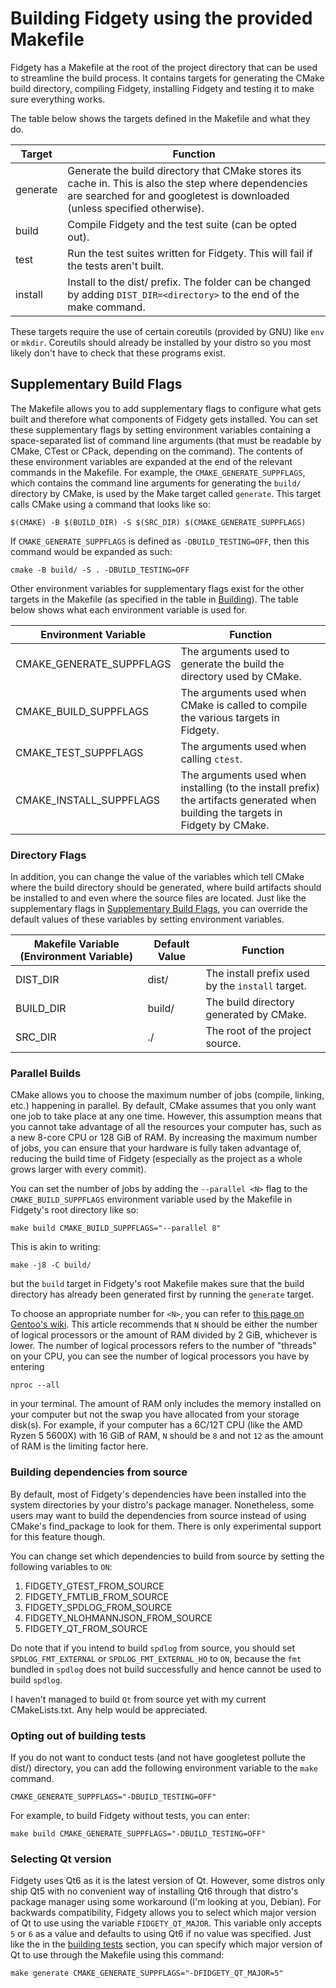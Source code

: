 # Building Fidgety using the provided Makefile

Fidgety has a Makefile at the root of the project directory that can be used to
streamline the build process. It contains targets for generating the CMake
build directory, compiling Fidgety, installing Fidgety and testing it to make
sure everything works.

The table below shows the targets defined in the Makefile and what they do.

| Target | Function |
| ------ | -------- |
| generate | Generate the build directory that CMake stores its cache in. This is also the step where dependencies are searched for and googletest is downloaded (unless specified otherwise). |
| build | Compile Fidgety and the test suite (can be opted out). |
| test | Run the test suites written for Fidgety. This will fail if the tests aren't built. |
| install | Install to the dist/ prefix. The folder can be changed by adding `DIST_DIR=<directory>` to the end of the make command. |

These targets require the use of certain coreutils (provided by GNU) like `env`
or `mkdir`. Coreutils should already be installed by your distro so you most
likely don't have to check that these programs exist.

## Supplementary Build Flags

The Makefile allows you to add supplementary flags to configure what gets built
and therefore what components of Fidgety gets installed. You can set these
supplementary flags by setting environment variables containing a
space-separated list of command line arguments (that must be readable by CMake,
CTest or CPack, depending on the command). The contents of these environment
variables are expanded at the end of the relevant commands in the Makefile.
For example, the `CMAKE_GENERATE_SUPPFLAGS`, which contains the command line
arguments for generating the `build/` directory by CMake, is used by the Make
target called `generate`. This target calls CMake using a command that looks
like so:

```shell
$(CMAKE) -B $(BUILD_DIR) -S $(SRC_DIR) $(CMAKE_GENERATE_SUPPFLAGS)
```

If `CMAKE_GENERATE_SUPPFLAGS` is defined as `-DBUILD_TESTING=OFF`, then this
command would be expanded as such:

```shell
cmake -B build/ -S . -DBUILD_TESTING=OFF
```

Other environment variables for supplementary flags exist for the other targets
in the Makefile (as specified in the table in [Building](#building)). The table
below shows what each environment variable is used for.

| Environment Variable | Function |
| -------------------- | -------- |
| CMAKE_GENERATE_SUPPFLAGS | The arguments used to generate the build the directory used by CMake. |
| CMAKE_BUILD_SUPPFLAGS | The arguments used when CMake is called to compile the various targets in Fidgety. |
| CMAKE_TEST_SUPPFLAGS | The arguments used when calling `ctest`. |
| CMAKE_INSTALL_SUPPFLAGS | The arguments used when installing (to the install prefix) the artifacts generated when building the targets in Fidgety by CMake. |

### Directory Flags

In addition, you can change the value of the variables which tell CMake where
the build directory should be generated, where build artifacts should be
installed to and even where the source files are located. Just like the
supplementary flags in [Supplementary Build Flags](#supplementary-build-flags),
you can override the default values of these variables by setting environment
variables.

| Makefile Variable (Environment Variable) | Default Value | Function |
| ---------------------------------------- | ------------- | -------- |
| DIST_DIR | dist/ | The install prefix used by the `install` target. |
| BUILD_DIR | build/ | The build directory generated by CMake. |
| SRC_DIR | ./ | The root of the project source. |

### Parallel Builds

CMake allows you to choose the maximum number of jobs (compile, linking, etc.)
happening in parallel. By default, CMake assumes that you only want one job
to take place at any one time. However, this assumption means that you cannot
take advantage of all the resources your computer has, such as a new 8-core
CPU or 128 GiB of RAM. By increasing the maximum number of jobs, you can ensure
that your hardware is fully taken advantage of, reducing the build time of
Fidgety (especially as the project as a whole grows larger with every commit).

You can set the number of jobs by adding the `--parallel <N>` flag to the
`CMAKE_BUILD_SUPPFLAGS` environment variable used by the Makefile in Fidgety's
root directory like so:

```shell
make build CMAKE_BUILD_SUPPFLAGS="--parallel 8"
```

This is akin to writing:

```shell
make -j8 -C build/
```

but the `build` target in Fidgety's root Makefile makes sure that the build
directory has already been generated first by running the `generate` target.

To choose an appropriate number for `<N>`, you can refer to
[this page on Gentoo's wiki](https://wiki.gentoo.org/wiki/MAKEOPTS).
This article recommends that `N` should be either the number of logical
processors or the amount of RAM divided by 2 GiB, whichever is lower.
The number of logical processors refers to the number of "threads" on your CPU,
you can see the number of logical processors you have by entering

```shell
nproc --all
```

in your terminal. The amount of RAM only includes the memory installed on your
computer but not the swap you have allocated from your storage disk(s). For
example, if your computer has a 6C/12T CPU (like the AMD Ryzen 5 5600X) with
16 GiB of RAM, `N` should be `8` and not `12` as the amount of RAM is the
limiting factor here.

### Building dependencies from source

By default, most of Fidgety's dependencies have been installed into the system
directories by your distro's package manager. Nonetheless, some users may want
to build the dependencies from source instead of using CMake's find_package
to look for them. There is only experimental support for this feature though.

You can change set which dependencies to build from source by setting the
following variables to `ON`:

1. FIDGETY_GTEST_FROM_SOURCE
2. FIDGETY_FMTLIB_FROM_SOURCE
3. FIDGETY_SPDLOG_FROM_SOURCE
4. FIDGETY_NLOHMANNJSON_FROM_SOURCE
5. FIDGETY_QT_FROM_SOURCE

Do note that if you intend to build `spdlog` from source, you should set
`SPDLOG_FMT_EXTERNAL` or `SPDLOG_FMT_EXTERNAL_HO` to `ON`, because the `fmt`
bundled in `spdlog` does not build successfully and hence cannot be used to
build `spdlog`.

I haven't managed to build `Qt` from source yet with my current CMakeLists.txt.
Any help would be appreciated.

### Opting out of building tests

If you do not want to conduct tests (and not have googletest pollute the dist/)
directory, you can add the following environment variable to the `make` command.

```
CMAKE_GENERATE_SUPPFLAGS="-DBUILD_TESTING=OFF"
```

For example, to build Fidgety without tests, you can enter:

```shell
make build CMAKE_GENERATE_SUPPFLAGS="-DBUILD_TESTING=OFF"
```

### Selecting Qt version

Fidgety uses Qt6 as it is the latest version of Qt. However, some distros only
ship Qt5 with no convenient way of installing Qt6 through that distro's package
manager using some workaround (I'm looking at you, Debian). For backwards
compatibility, Fidgety allows you to select which major version of Qt to use
using the variable `FIDGETY_QT_MAJOR`. This variable only accepts `5` or `6`
as a value and defaults to using Qt6 if no value was specified. Just like the in
the [building tests](#opting-out-of-building-tests) section, you can specify
which major version of Qt to use through the Makefile using this command:

```shell
make generate CMAKE_GENERATE_SUPPFLAGS="-DFIDGETY_QT_MAJOR=5"
```
